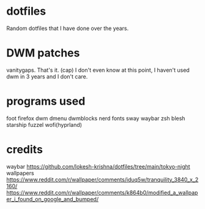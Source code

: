 # dotfiles
Random dotfiles that I have done over the years. 

# DWM patches 
vanitygaps. That's it. (cap) I don't even know at this point, I haven't used dwm in 3 years and I don't care. 
# programs used 
foot firefox dwm dmenu dwmblocks nerd fonts  sway waybar zsh blesh starship fuzzel wofi(hyprland) 
# credits 
waybar https://github.com/lokesh-krishna/dotfiles/tree/main/tokyo-night
wallpapers https://www.reddit.com/r/wallpaper/comments/iduq5w/tranquility_3840_x_2160/ https://www.reddit.com/r/wallpaper/comments/k864b0/modified_a_wallpaper_i_found_on_google_and_bumped/

